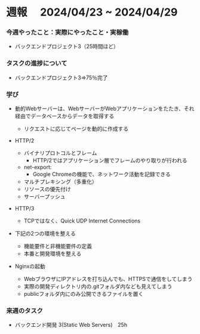# 週報　 2024/04/23 ~ 2024/04/29

### 今週やったこと：実際にやったこと・実稼働

- バックエンドプロジェクト3（25時間ほど）

### タスクの進捗について

- バックエンドプロジェクト3⇒75％完了

### 学び

- 動的Webサーバーは、WebサーバーがWebアプリケーションをたたき、それ経由でデータベースからデータを取得する
    - リクエストに応じてページを動的に作成する
- HTTP/2
    - バイナリプロトコルとフレーム
        - HTTP/2ではアプリケーション層でフレームのやり取りが行われる
    - net-export:
        - Google Chromeの機能で、ネットワーク活動を記録できる
    - マルチプレキシング（多重化）
    - リソースの優先付け
    - サーバープッシュ
- HTTP/3
    - TCPではなく、Quick UDP Internet Connections
- 下記の2つの環境を整える
  - 機能要件と非機能要件の定義
  - 本番と開発環境を整える

- Nginxの起動
    - WebブラウザにIPアドレスを打ち込んでも、HTTPSで通信をしてしまう
    - 実際の開発ディレクトリ内の.gitフォルダ内なども見えてしまう
    - publicフォルダ内にのみ公開できるファイルを置く

### 来週のタスク

- バックエンド開発 3(Static Web Servers)　25h
